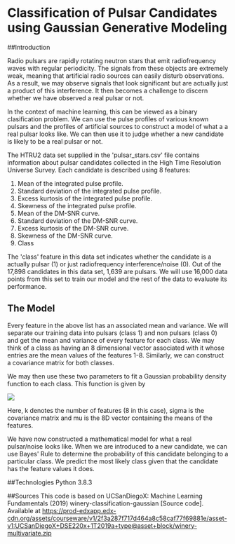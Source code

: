 # Classification of Pulsar Candidates using Gaussian Generative Modeling

##Introduction
<p>Radio pulsars are rapidly rotating neutron stars that emit radiofrequency waves with regular periodicity.
The signals from these objects are extremely weak, meaning that artificial radio sources can easily disturb observations. 
As a result, we may observe signals that look significant but are actually just a product of this interference. It then becomes a 
challenge to discern whether we have observed a real pulsar or not. </p>

<p>In the context of machine learning, this can be viewed as a binary clasification problem. 
We can use the pulse profiles of various known pulsars and the profiles of artificial sources to construct a model of what a
a real pulsar looks like. We can then use it to judge whether a new candidate is likely to be a real pulsar or not.</p>

<p>The HTRU2 data set supplied in the 'pulsar_stars.csv' file contains information about pulsar candidates collected in the High Time Resolution Universe Survey. 
Each candidate is described using 8 features: </p>

<ol>
<li> Mean of the integrated pulse profile. </li>
<li> Standard deviation of the integrated pulse profile. </li>
<li> Excess kurtosis of the integrated pulse profile. </li>
<li> Skewness of the integrated pulse profile. </li>
<li> Mean of the DM-SNR curve. </li>
<li> Standard deviation of the DM-SNR curve. </li>
<li> Excess kurtosis of the DM-SNR curve. </li>
<li> Skewness of the DM-SNR curve. </li>
<li> Class </li>
</ol>

<p>The 'class' feature in this data set indicates whether the candidate is a actually pulsar (1) or just radiofrequency interference/noise (0). 
Out of the 17,898 candidates in this data set, 1,639 are pulsars. We will use 16,000 data points from this set to train our model and the rest of the data 
to evaluate its performance.


## The Model
<p> Every feature in the above list has an associated mean and variance. We will separate our training data into pulsars (class 1) 
and non pulsars (class 0) and get the mean and variance of every feature for each class. We may think of a class as having an 
8 dimensional vector associated with it whose entries are the mean values of the features 1-8. Similarly, we can construct a 
covariance matrix for both classes. </p>

<p>We may then use these two parameters to fit a Gaussian probability density function to each class. This function is given by</p>

<img src="https://docs.scipy.org/doc/scipy-0.14.0/reference/_images/math/3e1b1a5eef9c95b3a62ee32069e3e772adabce34.png">

<p> Here, k denotes the number of features (8 in this case), sigma is the covariance matrix and mu is the 8D vector containing the means
of the features.</p>

<p> We have now constructed a mathematical model for what a real pulsar/noise looks like. When we are introduced to a new candidate, 
we can use Bayes' Rule to determine the probability of this candidate belonging to a particular class. We predict the most likely class
given that the candidate has the feature values it does.</p>

##Technologies
Python 3.8.3

##Sources
This code is based on UCSanDiegoX: Machine Learning Fundamentals (2019) winery-classification-gaussian [Source code]. 
Available at https://prod-edxapp.edx-cdn.org/assets/courseware/v1/2f3a287f717d464a8c58caf77f69881e/asset-v1:UCSanDiegoX+DSE220x+1T2019a+type@asset+block/winery-multivariate.zip
